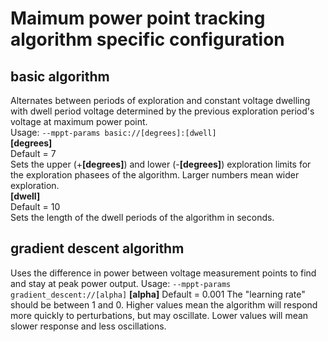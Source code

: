 # Maimum power point tracking algorithm specific configuration

## basic algorithm
Alternates between periods of exploration and constant voltage dwelling with dwell period voltage determined by the previous exploration period's voltage at maximum power point.  
Usage: `--mppt-params basic://[degrees]:[dwell]`  
__[degrees]__  
Default = 7   
Sets the upper (+__[degrees]__) and lower (-__[degrees]__) exploration limits for the exploration phasees of the algorithm. Larger numbers mean wider exploration.  
__[dwell]__  
Default = 10  
Sets the length of the dwell periods of the algorithm in seconds.

## gradient descent algorithm
Uses the difference in power between voltage measurement points to find and stay at peak power output.
Usage: `--mppt-params gradient_descent://[alpha]`
__[alpha]__
Default = 0.001
The "learning rate" should be between 1 and 0. Higher values mean the algorithm will respond more quickly to perturbations, but may oscillate. Lower values will mean slower response and less oscillations.

